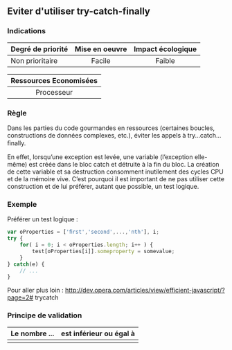## Eviter d'utiliser try-catch-finally
### Indications
| Degré de priorité |      Mise en oeuvre       |  Impact écologique    | 
|-------------------|:-------------------------:|:---------------------:|
| Non prioritaire   |  Facile                   | Faible                | 


|Ressources Economisées                                      |
|:----------------------------------------------------------:|
| Processeur   |

### Règle
Dans les parties du code gourmandes en ressources (certaines boucles, constructions de données complexes, etc.), éviter les appels à try…catch…ﬁnally.

En effet, lorsqu’une exception est levée, une variable (l’exception elle- même) est créée dans le bloc catch et détruite à la fin du bloc. La création de cette variable et sa destruction consomment inutilement des cycles CPU et de la mémoire vive. C’est pourquoi il est important de ne pas utiliser cette construction et de lui préférer, autant que possible, un test logique.

### Exemple
Préférer un test logique :
```javascript
var oProperties = ['ﬁrst','second',...,'nth'], i;
try {
    for( i = 0; i < oProperties.length; i++ ) {
        test[oProperties[i]].someproperty = somevalue;
    }
} catch(e) {
    // ...
}
```

Pour aller plus loin :
http://dev.opera.com/articles/view/efficient-javascript/?page=2# trycatch


### Principe de validation

| Le nombre ...     | est inférieur ou égal à   |  
|-------------------|:-------------------------:|
|   |   |
